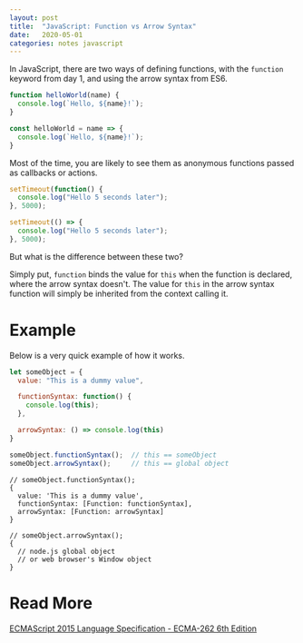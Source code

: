 ```yaml
---
layout: post
title:  "JavaScript: Function vs Arrow Syntax"
date:   2020-05-01
categories: notes javascript
---
```


In JavaScript, there are two ways of defining functions, with the `function` keyword from day 1, and using the arrow syntax from ES6.

```jsx
function helloWorld(name) {
  console.log(`Hello, ${name}!`);
}
```

```jsx
const helloWorld = name => {
  console.log(`Hello, ${name}!`);
}
```

Most of the time, you are likely to see them as anonymous functions passed as callbacks or actions.

```jsx
setTimeout(function() {
  console.log("Hello 5 seconds later");
}, 5000);
```

```jsx
setTimeout(() => {
  console.log("Hello 5 seconds later");
}, 5000);
```

But what is the difference between these two?

Simply put, `function` binds the value for `this` when the function is declared, where the arrow syntax doesn't. The value for `this` in the arrow syntax function will simply be inherited from the context calling it.

# Example

Below is a very quick example of how it works.

```jsx
let someObject = {
  value: "This is a dummy value",

  functionSyntax: function() {
    console.log(this);
  },

  arrowSyntax: () => console.log(this)
}

someObject.functionSyntax();  // this == someObject
someObject.arrowSyntax();     // this == global object
```

```
// someObject.functionSyntax();
{
  value: 'This is a dummy value',
  functionSyntax: [Function: functionSyntax],
  arrowSyntax: [Function: arrowSyntax]
}

// someObject.arrowSyntax();
{
  // node.js global object
  // or web browser's Window object
}
```

# Read More

[ECMAScript 2015 Language Specification - ECMA-262 6th Edition](https://262.ecma-international.org/6.0/#sec-bound-function-exotic-objects)
